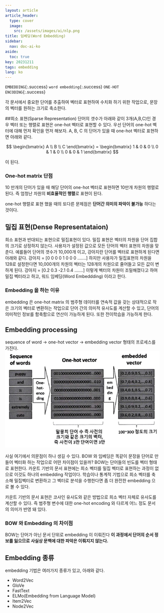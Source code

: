 ```yaml
---
layout: article
article_header:
  type: cover
  image:
    src: /assets/images/ai/nlp.png
title: 임베딩(Word Embedding)
sidebar:
  nav: doc-ai-ko
aside:
  toc: true
key: 20231211
tags: embedding
lang: ko
---
```


`EMBEDDING`{:.success} `word embedding`{:.success} `ONE-HOT ENCODING`{:.success}

각 문서에서 중요한 단어를 추출하여 벡터로 표현하여 수치화 하기 위한 작업으로, 문장의 벡터를 원하는 크기로 축소한다.

<!--more-->

##희소 표현(Sparse Representation)
단어의 갯수가 아래와 같이 3개(A,B,C)인 경우 벡터 또는 행렬로 표현은 one-hot 벡터로 표현할 수 있다.
우선 단어의 one-hot 벡터에 대해 먼저 확인을 먼저 해보자.
A, B, C 의 단어가 있을 때 one-hot 벡터로 표현하면 아래와 같다.

$$
\begin{bmatrix} A \\ B \\ C \end{bmatrix} = \begin{bmatrix} 1 & 0 & 0 \\ 0 & 1 & 0 \\ 0 & 0 & 1 \end{bmatrix}
$$

이 된다.

### One-hot matrix 단점
10 만개의 단어가 있을 때 해당 단어의 one-hot 벡터로 표현하면 10만개 차원의 행렬로 된다. 즉 엄청난 차원의 **비효율적인 행렬**로 표현이 된다.

one-hot 행렬로 표현 했을 때의 또다른 문제점은 **단어간 의미의 파악이 불가능** 하다는 것이다.

## 밀집 표현(Dense Representataion)
희소 표현과 반대되는 표현으로 밀집표현이 있다. 밀집 표현은 벡터의 차원을 단어 집합의 크기로 상정하지 않는다. 사용자가 설정된 값으로 모든 단어의 벡터 표현의 차원을 맞춘다.
예를들어 단어의 갯수가 10,000개 이고, 강아지란 단어를 벡터로 표현하게 된다면 아래와 같다.
강아지 = [0 0 0 0 1 0 0 0  .......]
하지만 사용자가 밀집표현의 차원을 128로 설정한다면 10,000개의 차원의 벡터는 128개의 차원으로 줄어들고 모든 값이 변하게 된다.
강아지 = [0.2 0.3 -2.1 0.4 .......]
이렇게 벡터의 차원이 조밀해졌다고 하여 밀집 벡터라고 하고, 워드 임베딩(Word Embeddding) 이라고 한다.

### Embedding 을 하는 이유
embedding 은 one-hot matrix 의 범주형 데이터를 연속적 값을 갖는 상대적으로 작은 크기의 벡터로 변환하는 작업으로 단어 간의 의미적 유사도를 계산할 수 있고, 단어의 의미적인 정보를 함축함으로 연산이 가능하게 된다. 또한 전이학습을 가능하게 한다.

## Embedding processing
sequence of word -> one-hot vector -> embedding vector 형태의 프로세스를 가진다.
![embedding_process](/assets/images/ai/embedding_process.png)

사실 여기에서 의문점이 하나 생길 수 있다. BOW 와 임베딩은 똑같이 문장을 단어로 만들어 벡터화 하는 작업으로 어떤 차이점이 있을까? BOW는 단어들의 빈도를 벡터 형태로 표현한다. 카운트 기반의 문서 표현에는 희소 벡터를 밀집 벡터로 표현하는 과정이 없으로 이것도 하나의 embedding 작업이다. 학습이나 통계적 기법으로 희소 벡터를 축소해 밀집벡터로 변환하고 그 벡터로 분석을 수행한다면 좀 더 완전한 embedding 으로 볼 수 있다.

카운트 기반의 문서 표현은 코사인 유사도와 같은 방법으로 희소 벡터 자체로 유사도를 계산할 수 있다. 즉 범주형 변수에 대한 one-hot encoding 와 다르게 어느 정도 문서의 의미가 반영 돼 있다.
### BOW 와 Embedding 의 차이점
BOW는 단어가 아닌 문서 단위로 embedding 이 이뤄진다 **이 과정에서 단어의 순서 정보를 잃으므로 사실상 문백에 대한 파악은 이뤄지지 않는다.**

## Embedding 종류
embedding 기법은 여러가지 종류가 있고, 아래와 같다.
- Word2Vec
- GloVe
- FastText
- ELMo(Embedding from Language Model)
- Item2Vec
- Node2Vec

